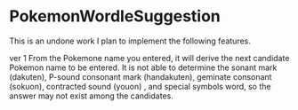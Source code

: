 # PokemonWordleSuggestion
This is an undone work
I plan to implement the following features.

ver 1
From the Pokemone name you entered, it will derive the next candidate Pokemon name to be entered.
It is not able to determine the sonant mark (dakuten), P-sound consonant mark (handakuten), geminate consonant (sokuon), contracted sound (youon) , and special symbols word, so the answer may not exist among the candidates.